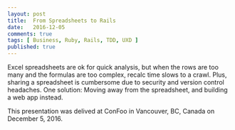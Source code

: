 ```yaml
---
layout: post
title:  From Spreadsheets to Rails
date:   2016-12-05
comments: true
tags: [ Business, Ruby, Rails, TDD, UXD ]
published: true
---
```


<script async class="speakerdeck-embed" data-id="e459e2c30a64456786877b085b3aff74" data-ratio="1.77777777777778" src="//speakerdeck.com/assets/embed.js"></script>

<!--more-->

Excel spreadsheets are ok for quick analysis, but when the rows are too many and the formulas are too complex, recalc time slows to a crawl. Plus, sharing a spreadsheet is cumbersome due to security and version control headaches. One solution: Moving away from the spreadsheet, and building a web app instead.

This presentation was delived at ConFoo in Vancouver, BC, Canada on December 5, 2016.

